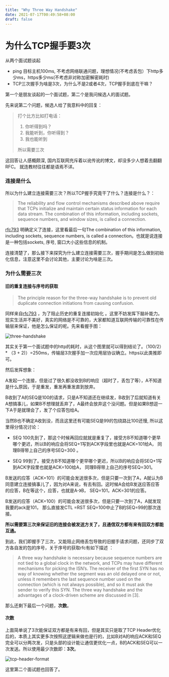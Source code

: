 ```yaml
---
title: "Why Three Way Handshake"
date: 2021-07-17T00:49:58+08:00
draft: false
---
```

# 为什么TCP握手要3次
从两个面试题谈起

* ping 目标主机100ms, 不考虑网络联通问题，理想情况(不考虑丢包）下http多少ms，https多少ms(不考虑非对称加密解密耗时)
* TCP三次握手为啥是3次，为什么不是2或者4次，TCP握手到底在干嘛？

第一个是朋友谈起的一个面试题，第二个是我问候选人的面试题。

先来说第二个问题，候选人给了我意料中的回复：

> 打个比方比如打电话：
>
> 1. 你听得到吗？
> 2. 我能听到，你听得到？
> 3. 我也能听到
>
> 所以需要三次

这回答让人感概颇深, 国内互联网充斥着以讹传讹的博文，却没多少人想着去翻翻RFC。
就连教材往往都是语焉不详。

### 连接是什么

所以为什么建立连接需要三次？所以TCP握手究竟干了什么？连接是什么？：

> The reliability and flow control mechanisms described above require that TCPs initialize and maintain certain status information for each data stream. The combination of this information, including sockets, sequence numbers, and window sizes, is called a connection.

[rfc793](https://datatracker.ietf.org/doc/html/rfc793) 明确定义了连接，这里看最后一句The combination of this information, including sockets, sequence numbers, is called a connection。也就是说连接是一种包括sockets, 序号, 窗口大小这些信息的机制。

连接清楚了，那么接下来探究为什么建立连接需要三次，握手期间是怎么做到初始化信息，注意这里不会讨论其他，主要讨论为啥是三次。

### 为什么需要三次

#### 旧的重复连接与序号的获取

> The principle reason for the three-way handshake is to prevent old duplicate connection initiations from causing confusion.

同样来自[rfc793](https://datatracker.ietf.org/doc/html/rfc793) ，为了阻止历史的重复连接初始化 。这里不妨发挥下脑补能力。现实生活并不美好，真实的网络是不可靠的，大家都知道互联网传输的可靠性在传输层来保证，他是怎么保证的呢。先来看握手图：

![three-handshake](/img/why-three/handshake-rfc.png)

其实关于第一个面试题中的http的耗时，从这个图里就可以得到结论了。（100/2）* （3 + 2)）=250ms，传输层3次握手加一次应用层协议确立。https以此类推即可。

然后发挥想象：

A发起一个连接，但是过了很久都没收到B的响应（超时了，丢包了等），A不知道是什么原因，于是重发，重发再重发直到放弃。

B收到了A的SEQ是100的请求，只是A不知道还在继续发，B收到了后就知道有关A想搞事儿，如果B不想理就丢弃了，A最终会放弃这个没问题。但是如果B想逗一下A于是就理会了，发了个应答包给A。

当然B也不确定A收到没，而且这里还有可能SEQ是99的包绕路比100还慢, 所以这里得分情况讨论：

* SEQ 100先到了，那这个时候再回应就就是重复了，接受方B不知道哪个更早哪个更迟，所以B的响应会将SEQ+1写到ACK字段里也就是ACK=101给A， 同理B得带上自己的序号SEQ=300 。

* SEQ 99到了。接受方B不知道哪个更早哪个更迟，所以B的响应会将SEQ+1写到ACK字段里也就是ACK=100给A， 同理B得带上自己的序号SEQ=301。

B发送的应答（ACK=101）的可能会发送很多次，但是只要一次到了A，A就认为B同意建立连接搞事儿了，因为对A来说，有去有回。这时候A会给B发送应答应答的应答，B在等这个，应答，也就是A-》B， SEQ=101，ACK=301的应答。

B发送的应答（ACK=100）的可能会发送很多次，但是只要一次到了A，A就发现我要的ack是101， 那么直接发CTL =RST SEQ=100中止了B的SEQ=99的那次连接。

**所以需要第三次来保证旧的连接会被发送方关了，且通信双方都有来有回双方都能互通。**

到此，我们即握手了三次，又能阻止网络丢包导致的旧握手请求问题，还同步了双方各自发的包的序号，关于序号的获取rfc有如下描述 ：

> A three way handshake is necessary because sequence numbers are not tied to a global clock in the network, and TCPs may have different mechanisms for picking the ISN’s. The receiver of the first SYN has no way of knowing whether the segment was an old delayed one or not, unless it remembers the last sequence number used on the connection (which is not always possible), and so it must ask the sender to verify this SYN. The three way handshake and the advantages of a clock-driven scheme are discussed in [3].

那么还剩下最后一个问题，**次数**。

#### 次数

上面简单说了3次能保证双方都是有来有回，但是其实只是取了TCP Header优化后的，本质上其实更多次按照这逻辑来做也是行的，比如B对A的响应ACK和SEQ完全可以分两次发，只是头部的设计能让通信更优化一点，B的ACK和SEQ可以一次发送。所以使用最少次数即：**3次**。

![tcp-header-format](/img/why-three/tcp-header-format.png)

这里第二个面试题也回答了。
